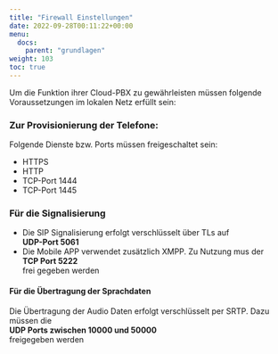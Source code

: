 ```yaml
---
title: "Firewall Einstellungen"
date: 2022-09-28T00:11:22+00:00
menu:
  docs:
    parent: "grundlagen"
weight: 103
toc: true
---
```


Um die Funktion ihrer Cloud-PBX zu gewährleisten müssen folgende Voraussetzungen im lokalen Netz erfüllt sein:

### Zur Provisionierung der Telefone:

Folgende Dienste bzw. Ports müssen freigeschaltet sein:

* HTTPS<br>
* HTTP<br>
* TCP-Port 1444<br>
* TCP-Port 1445<br>

### Für die Signalisierung
* Die SIP Signalisierung erfolgt verschlüsselt über TLs auf<br> 
  **UDP-Port 5061**
* Die Mobile APP verwendet zusätzlich XMPP. Zu Nutzung mus der <br>
  **TCP Port 5222** <br>
  frei gegeben werden

#### Für die Übertragung der Sprachdaten
Die Übertragung der Audio Daten erfolgt verschlüsselt per SRTP.
Dazu müssen die <br>
**UDP Ports zwischen 10000 und 50000** <br>
freigegeben werden<br>
